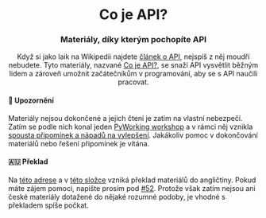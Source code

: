 <h1 align="center">Co je API?</h1>
<h3 align="center">Materiály, díky kterým pochopíte API</h3>
<p align="center">
    Když si jako laik na Wikipedii najdete <a href="https://cs.wikipedia.org/wiki/API">článek o API</a>, nejspíš z něj moudří nebudete. Tyto materiály, nazvané <a href="http://cojeapi.cz">Co je API?</a>, se snaží API vysvětlit běžným lidem a zároveň umožnit začátečníkům v programování, aby se s API naučili pracovat.
</p>

#### 🚧 Upozornění

Materiály nejsou dokončené a jejich čtení je zatím na vlastní nebezpečí. Zatím se podle nich konal jeden [PyWorking workshop](https://pyworking.cz/workshops/20181110_Webova_API) a v rámci něj vznikla [spousta připomínek a nápadů na vylepšení](https://github.com/honzajavorek/cojeapi/issues). Jakákoliv pomoc v dokončování materiálů nebo řešení připomínek je vítána.

#### 🇦🇺 Překlad

Na [této adrese](https://cojeapi.readthedocs.io/en/latest/) a v [této složce](en) vzniká překlad materiálů do angličtiny. Pokud máte zájem pomoci, napište prosím pod [#52](https://github.com/honzajavorek/cojeapi/issues/52). Protože však zatím nejsou ani české materiály dotažené do nějaké rozumné podoby, je vhodné s překladem spíše počkat.
